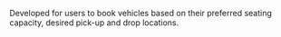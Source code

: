 Developed for users to book vehicles based on their preferred seating capacity, desired pick-up and drop locations.
